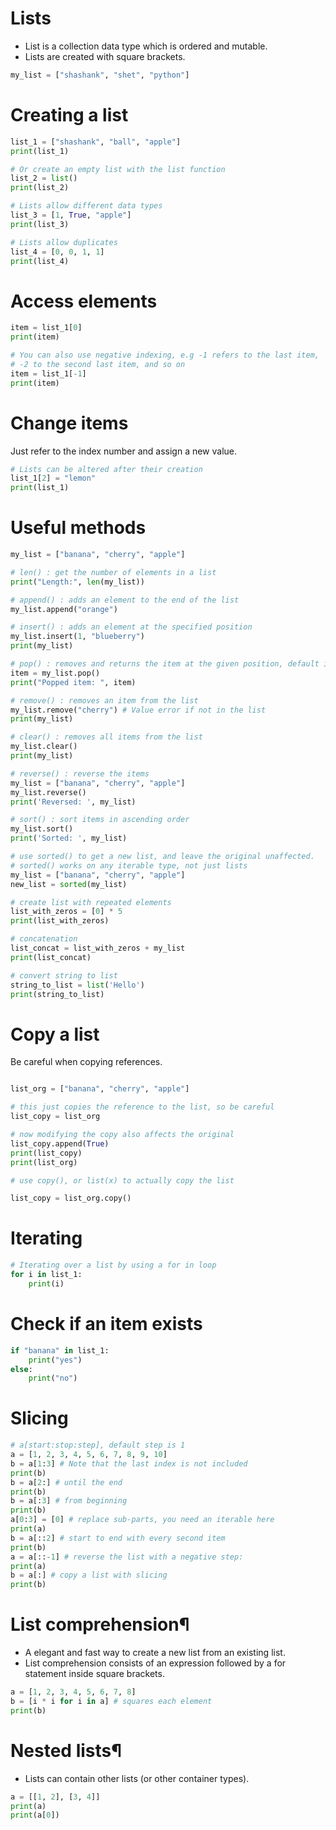 # Lists
- List is a collection data type which is ordered and mutable.
- Lists are created with square brackets.

```python
my_list = ["shashank", "shet", "python"]
```

# Creating a list
```python
list_1 = ["shashank", "ball", "apple"]
print(list_1)

# Or create an empty list with the list function
list_2 = list()
print(list_2)

# Lists allow different data types
list_3 = [1, True, "apple"]
print(list_3)

# Lists allow duplicates
list_4 = [0, 0, 1, 1]
print(list_4)
```

# Access elements
```python
item = list_1[0]
print(item)

# You can also use negative indexing, e.g -1 refers to the last item,
# -2 to the second last item, and so on
item = list_1[-1]
print(item)
```

# Change items
Just refer to the index number and assign a new value.
```python
# Lists can be altered after their creation
list_1[2] = "lemon"
print(list_1)
```

# Useful methods
```python
my_list = ["banana", "cherry", "apple"]

# len() : get the number of elements in a list
print("Length:", len(my_list))

# append() : adds an element to the end of the list
my_list.append("orange")

# insert() : adds an element at the specified position
my_list.insert(1, "blueberry")
print(my_list)

# pop() : removes and returns the item at the given position, default is the last item
item = my_list.pop()
print("Popped item: ", item)

# remove() : removes an item from the list
my_list.remove("cherry") # Value error if not in the list
print(my_list)

# clear() : removes all items from the list
my_list.clear()
print(my_list)

# reverse() : reverse the items
my_list = ["banana", "cherry", "apple"]
my_list.reverse()
print('Reversed: ', my_list)

# sort() : sort items in ascending order
my_list.sort()
print('Sorted: ', my_list)

# use sorted() to get a new list, and leave the original unaffected.
# sorted() works on any iterable type, not just lists
my_list = ["banana", "cherry", "apple"]
new_list = sorted(my_list)

# create list with repeated elements
list_with_zeros = [0] * 5
print(list_with_zeros)

# concatenation
list_concat = list_with_zeros + my_list
print(list_concat)

# convert string to list
string_to_list = list('Hello')
print(string_to_list)
```

# Copy a list
Be careful when copying references.
```python

list_org = ["banana", "cherry", "apple"]

# this just copies the reference to the list, so be careful
list_copy = list_org

# now modifying the copy also affects the original
list_copy.append(True)
print(list_copy)
print(list_org)

# use copy(), or list(x) to actually copy the list

list_copy = list_org.copy()
```

# Iterating
```python
# Iterating over a list by using a for in loop
for i in list_1:
    print(i)
```
# Check if an item exists
```python
if "banana" in list_1:
    print("yes")
else:
    print("no")
```
# Slicing
```python
# a[start:stop:step], default step is 1
a = [1, 2, 3, 4, 5, 6, 7, 8, 9, 10]
b = a[1:3] # Note that the last index is not included
print(b)
b = a[2:] # until the end
print(b)
b = a[:3] # from beginning
print(b)
a[0:3] = [0] # replace sub-parts, you need an iterable here
print(a)
b = a[::2] # start to end with every second item
print(b)
a = a[::-1] # reverse the list with a negative step:
print(a)
b = a[:] # copy a list with slicing
print(b)
```

# List comprehension¶
- A elegant and fast way to create a new list from an existing list.
- List comprehension consists of an expression followed by a for statement inside square brackets.

```python
a = [1, 2, 3, 4, 5, 6, 7, 8]
b = [i * i for i in a] # squares each element
print(b)
```

# Nested lists¶
- Lists can contain other lists (or other container types).
```python
a = [[1, 2], [3, 4]]
print(a)
print(a[0])
```
